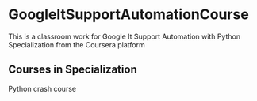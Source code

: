 # GoogleItSupportAutomationCourse
This is a classroom work for Google It Support Automation with Python Specialization from the Coursera platform

## Courses in Specialization
Python crash course

